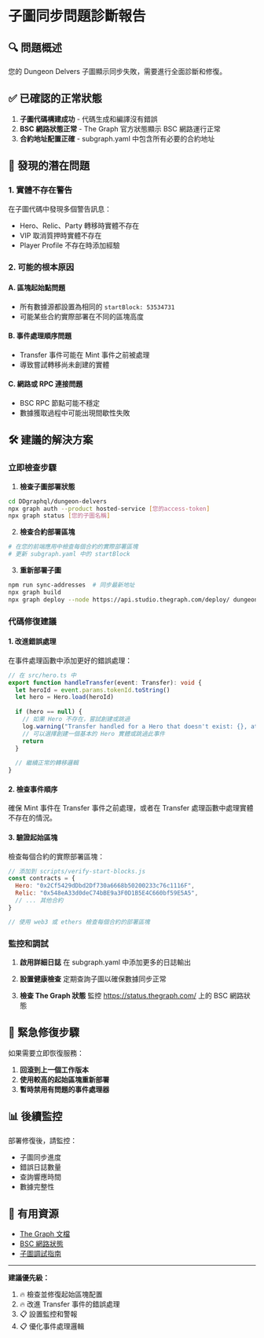 # 子圖同步問題診斷報告

## 🔍 問題概述
您的 Dungeon Delvers 子圖顯示同步失敗，需要進行全面診斷和修復。

## ✅ 已確認的正常狀態
1. **子圖代碼構建成功** - 代碼生成和編譯沒有錯誤
2. **BSC 網路狀態正常** - The Graph 官方狀態顯示 BSC 網路運行正常
3. **合約地址配置正確** - subgraph.yaml 中包含所有必要的合約地址

## 🚨 發現的潛在問題

### 1. 實體不存在警告
在子圖代碼中發現多個警告訊息：
- Hero、Relic、Party 轉移時實體不存在
- VIP 取消質押時實體不存在  
- Player Profile 不存在時添加經驗

### 2. 可能的根本原因

#### A. 區塊起始點問題
- 所有數據源都設置為相同的 `startBlock: 53534731`
- 可能某些合約實際部署在不同的區塊高度

#### B. 事件處理順序問題  
- Transfer 事件可能在 Mint 事件之前被處理
- 導致嘗試轉移尚未創建的實體

#### C. 網路或 RPC 連接問題
- BSC RPC 節點可能不穩定
- 數據獲取過程中可能出現間歇性失敗

## 🛠️ 建議的解決方案

### 立即檢查步驟

1. **檢查子圖部署狀態**
```bash
cd DDgraphql/dungeon-delvers
npx graph auth --product hosted-service [您的access-token]
npx graph status [您的子圖名稱]
```

2. **檢查合約部署區塊**
```bash
# 在您的前端應用中檢查每個合約的實際部署區塊
# 更新 subgraph.yaml 中的 startBlock
```

3. **重新部署子圖**
```bash
npm run sync-addresses  # 同步最新地址
npx graph build
npx graph deploy --node https://api.studio.thegraph.com/deploy/ dungeon-delvers
```

### 代碼修復建議

#### 1. 改進錯誤處理
在事件處理函數中添加更好的錯誤處理：

```typescript
// 在 src/hero.ts 中
export function handleTransfer(event: Transfer): void {
  let heroId = event.params.tokenId.toString()
  let hero = Hero.load(heroId)
  
  if (hero == null) {
    // 如果 Hero 不存在，嘗試創建或跳過
    log.warning("Transfer handled for a Hero that doesn't exist: {}, attempting to create", [heroId])
    // 可以選擇創建一個基本的 Hero 實體或跳過此事件
    return
  }
  
  // 繼續正常的轉移邏輯
}
```

#### 2. 檢查事件順序
確保 Mint 事件在 Transfer 事件之前處理，或者在 Transfer 處理函數中處理實體不存在的情況。

#### 3. 驗證起始區塊
檢查每個合約的實際部署區塊：

```javascript
// 添加到 scripts/verify-start-blocks.js
const contracts = {
  Hero: "0x2Cf5429dDbd2Df730a6668b50200233c76c1116F",
  Relic: "0x548eA33d0deC74bBE9a3F0D1B5E4C660bf59E5A5",
  // ... 其他合約
}

// 使用 web3 或 ethers 檢查每個合約的部署區塊
```

### 監控和調試

1. **啟用詳細日誌**
在 subgraph.yaml 中添加更多的日誌輸出

2. **設置健康檢查**
定期查詢子圖以確保數據同步正常

3. **檢查 The Graph 狀態**
監控 https://status.thegraph.com/ 上的 BSC 網路狀態

## 🔧 緊急修復步驟

如果需要立即恢復服務：

1. **回滾到上一個工作版本**
2. **使用較高的起始區塊重新部署**
3. **暫時禁用有問題的事件處理器**

## 📊 後續監控

部署修復後，請監控：
- 子圖同步進度
- 錯誤日誌數量
- 查詢響應時間
- 數據完整性

## 🔗 有用資源

- [The Graph 文檔](https://thegraph.com/docs/)
- [BSC 網路狀態](https://status.thegraph.com/)
- [子圖調試指南](https://thegraph.com/docs/en/debugging/)

---

**建議優先級：**
1. 🔥 檢查並修復起始區塊配置
2. 🔥 改進 Transfer 事件的錯誤處理
3. 📋 設置監控和警報
4. 📋 優化事件處理邏輯